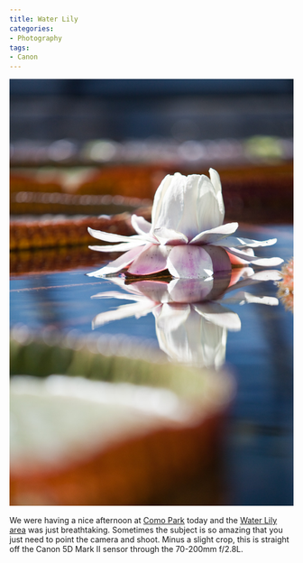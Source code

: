 ```yaml
---
title: Water Lily
categories:
- Photography
tags:
- Canon
---
```


![](/assets/posts/2009/20090822-145825-10237.jpg)
  



We were having a nice afternoon at [Como Park](http://www.comozooconservatory.org/) today and the [Water Lily area](http://www.comozooconservatory.org/cons/garden/lilies.shtml) was just breathtaking. Sometimes the subject is so amazing that you just need to point the camera and shoot. Minus a slight crop, this is straight off the Canon 5D Mark II sensor through the 70-200mm f/2.8L.

